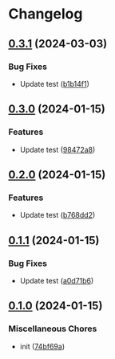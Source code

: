 # Changelog

## [0.3.1](https://github.com/Mogyuchi/gh-test-2/compare/v0.3.0...v0.3.1) (2024-03-03)


### Bug Fixes

* Update test ([b1b14f1](https://github.com/Mogyuchi/gh-test-2/commit/b1b14f18330a5f0c56143699a48fb4f350407b8d))

## [0.3.0](https://github.com/Mogyuchi/gh-test-2/compare/v0.2.0...v0.3.0) (2024-01-15)


### Features

* Update test ([98472a8](https://github.com/Mogyuchi/gh-test-2/commit/98472a88aeb6c6ff37e4bb6c63856a0bf5e7923e))

## [0.2.0](https://github.com/Mogyuchi/gh-test-2/compare/v0.1.1...v0.2.0) (2024-01-15)


### Features

* Update test ([b768dd2](https://github.com/Mogyuchi/gh-test-2/commit/b768dd25d81842187df1932ad2fd27c83ca3b99c))

## [0.1.1](https://github.com/Mogyuchi/gh-test-2/compare/v0.1.0...v0.1.1) (2024-01-15)


### Bug Fixes

* Update test ([a0d71b6](https://github.com/Mogyuchi/gh-test-2/commit/a0d71b63dbfc00026ab3af68b59c7c98475640bb))

## [0.1.0](https://github.com/Mogyuchi/gh-test-2/compare/v0.1.0...v0.1.0) (2024-01-15)


### Miscellaneous Chores

* init ([74bf69a](https://github.com/Mogyuchi/gh-test-2/commit/74bf69a5aa2b61a5cbf7e4541fbc77a951466b00))
